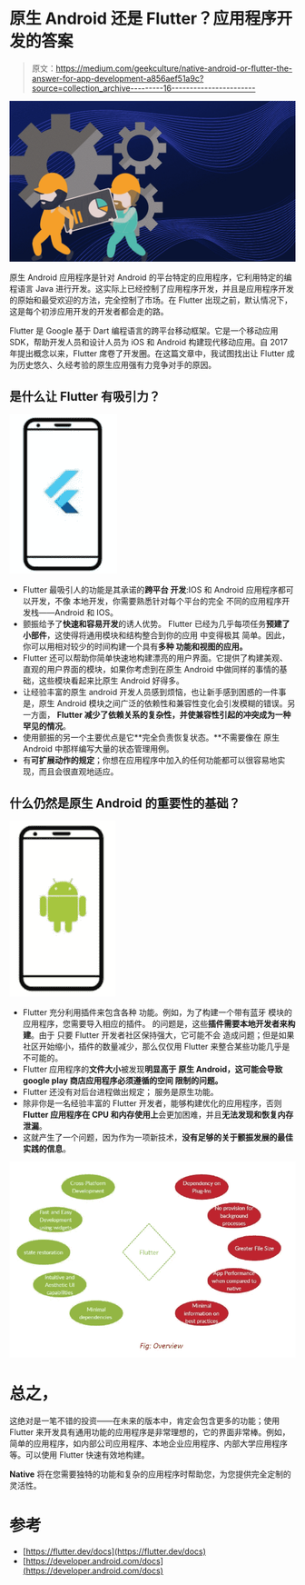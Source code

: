 # 原生 Android 还是 Flutter？应用程序开发的答案

> 原文：<https://medium.com/geekculture/native-android-or-flutter-the-answer-for-app-development-a856aef51a9c?source=collection_archive---------16----------------------->

![](img/9d497c07d5cfd6659c0afb640a78fb43.png)

原生 Android 应用程序是针对 Android 的平台特定的应用程序，它利用特定的编程语言 Java 进行开发。这实际上已经控制了应用程序开发，并且是应用程序开发的原始和最受欢迎的方法，完全控制了市场。在 Flutter 出现之前，默认情况下，这是每个初涉应用开发的开发者都会走的路。

Flutter 是 Google 基于 Dart 编程语言的跨平台移动框架。它是一个移动应用 SDK，帮助开发人员和设计人员为 iOS 和 Android 构建现代移动应用。自 2017 年提出概念以来，Flutter 席卷了开发圈。在这篇文章中，我试图找出让 Flutter 成为历史悠久、久经考验的原生应用强有力竞争对手的原因。

## 是什么让 Flutter 有吸引力？

![](img/5228ccfab3fa93bab828f94f56f700d6.png)

*   Flutter 最吸引人的功能是其承诺的**跨平台
    开发**:IOS 和 Android 应用程序都可以开发，不像
    本地开发，你需要熟悉针对每个平台的完全
    不同的应用程序开发栈——Android 和
    IOS。
*   颤振给予了**快速和容易开发**的诱人优势。
    Flutter 已经为几乎每项任务**预建了小部件**，这使得将通用模块和结构整合到你的应用
    中变得极其
    简单。因此，你可以用相对较少的时间构建一个具有**多种
    功能和视图的应用。**
*   Flutter 还可以帮助你简单快速地构建漂亮的用户界面。它提供了构建美观、直观的用户界面的模块，如果你考虑到在原生 Android 中做同样的事情的基础，这些模块看起来比原生 Android 好得多。
*   让经验丰富的原生 android 开发人员感到烦恼，也让新手感到困惑的一件事是，原生 Android 模块之间广泛的依赖性和兼容性变化会引发模糊的错误。另一方面， **Flutter 减少了依赖关系的复杂性，并使兼容性引起的冲突成为一种罕见的情况**。
*   使用颤振的另一个主要优点是它**完全负责恢复状态。**不需要像在
    原生 Android 中那样编写大量的状态管理用例。
*   有**可扩展动作的规定**；你想在应用程序中加入的任何功能都可以很容易地实现，而且会很直观地适应。

## 什么仍然是原生 Android 的重要性的基础？

![](img/7e3b06946f1b8443b58f3b6c22b47b71.png)

*   Flutter 充分利用插件来包含各种
    功能。例如，为了构建一个带有蓝牙
    模块的应用程序，您需要导入相应的插件。
    的问题是，这些**插件需要本地开发者来构建**。由于
    只要 Flutter 开发者社区保持强大，它可能不会
    造成问题；但是如果社区开始缩小，插件的数量减少，那么仅仅用 Flutter 来整合某些功能几乎是不可能的。
*   Flutter 应用程序的**文件大小**被发现**明显高于
    原生 Android，这可能会导致 google play 商店应用程序必须遵循的空间
    限制的问题。**
*   Flutter 还没有对后台进程做出规定；
    服务是原生功能。
*   除非你是一名经验丰富的 Flutter 开发者，能够构建优化的应用程序，否则 **Flutter 应用程序在 CPU 和内存使用上**会更加困难，并且**无法发现和恢复内存泄漏**。
*   这就产生了一个问题，因为作为一项新技术，**没有足够的关于颤振发展的最佳实践的信息**。

![](img/8067ac10c39470284aa428147a6fe031.png)

# 总之，

这绝对是一笔不错的投资——在未来的版本中，肯定会包含更多的功能；使用 Flutter 来开发具有通用功能的应用程序是非常理想的，它的界面非常棒。例如，简单的应用程序，如内部公司应用程序、本地企业应用程序、内部大学应用程序等。可以使用 Flutter 快速有效地构建。

**Native** 将在您需要独特的功能和复杂的应用程序时帮助您，为您提供完全定制的灵活性。

# 参考

*   [https://flutter.dev/docs](https://flutter.dev/docs)
*   [https://developer.android.com/docs](https://developer.android.com/docs)